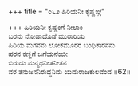 +++
title = "೦೬೨ ಹಿರಿಯನೀ ಕೃಷ್ಣಙ್ಗೆ"

+++
ಹಿರಿಯನೀ ಕೃಷ್ಣಂಗೆ ನೀಲಾಂ  
ಬರನು ನೋಡಾದೊಡೆ ಮುರಾರಿಯ  
ಹಿರಿಯ ಮಗನನು ಲೋಕಮೂರರ ಬಂಧಿಕಾರನನು   
ಹರನ ಕಣ್ಣಿಗೆ ಬಗೆಯನೆಂಬೀ  
ಬಿರುದು ಮನ್ಮಥನೀತನೀತನ  
ವರ ತನುಜನನಿರುದ್ಧನಿದು ಯದುರಾಜಕುಲವೆಂದ      ॥62॥